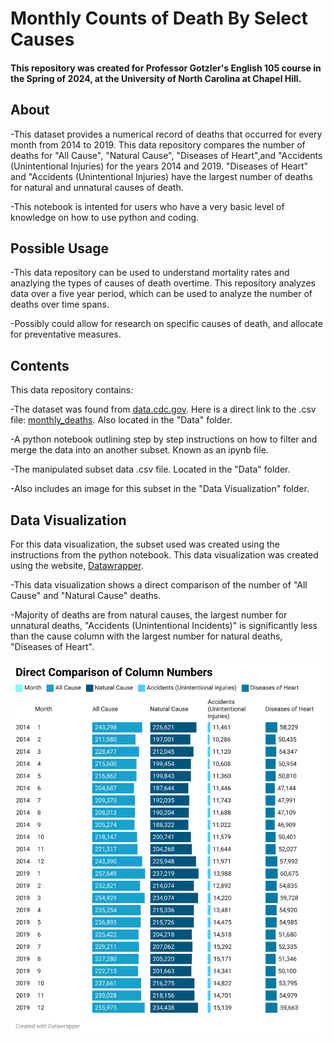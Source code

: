 # Monthly Counts of Death By Select Causes 
#### This repository was created for Professor Gotzler's English 105 course in the Spring of 2024, at the University of North Carolina at Chapel Hill.

## About
-This dataset provides a numerical record of deaths that occurred for every month from 2014 to 2019. This data repository compares the number of deaths for "All Cause", "Natural Cause", "Diseases of Heart",and "Accidents (Unintentional Injuries) for the years 2014 and 2019. "Diseases of Heart" and "Accidents (Unintentional Injuries) have the largest number of deaths for natural and unnatural causes of death. 

-This notebook is intented for users who have a very basic level of knowledge on how to use python and coding.

## Possible Usage
-This data repository can be used to understand mortality rates and anazlying the types of causes of death overtime. This repository analyzes data over a five year period, which can be used to analyze the number of deaths over time spans.

-Possibly could allow for research on specific causes of death, and allocate for preventative measures. 
## Contents
This data repository contains:

-The dataset was found from [data.cdc.gov](https://data.cdc.gov/NCHS/Monthly-Counts-of-Deaths-by-Select-Causes-2014-201/bxq8-mugm/data_preview). Here is a direct link to the .csv file: [monthly_deaths](https://data.cdc.gov/api/views/bxq8-mugm/rows.csv?accessType=DOWNLOAD). Also located in the "Data" folder.

-A python notebook outlining step by step instructions on how to filter and merge the data into an another subset. Known as an ipynb file. 

-The manipulated subset data .csv file. Located in the "Data" folder. 

-Also includes an image for this subset in the "Data Visualization" folder. 
## Data Visualization
For this data visualization, the subset used was created using the instructions from the python notebook. This data visualization was created using the website, [Datawrapper](https://www.datawrapper.de). 

-This data visualization shows a direct comparison of the number of "All Cause" and "Natural Cause" deaths. 

-Majority of deaths are from natural causes, the largest number for unnatural deaths, "Accidents (Unintentional Incidents)" is significantly less than the cause column with the largest number for natural deaths, "Diseases of Heart". 

![Alt text](https://github.com/deenahab/Monthly-Deaths/blob/main/Data%20Visualization/columnvisual.png)


